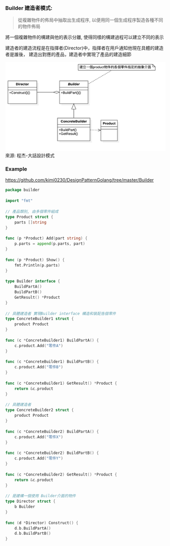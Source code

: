 ### Builder 建造者模式:
> 從複雜物件的佈局中抽取出生成程序, 以便用同一個生成程序製造各種不同的物件佈局

將一個複雜物件的構建與他的表示分離, 使得同樣的構建過程可以建立不同的表示

建造者的建造流程是在指揮者(Director)中，指揮者在用戶通知他現在具體的建造者是誰後，
建造出對應的產品，建造者中實現了產品的建造細節

![UML](https://github.com/kimi0230/DesignPatternGolang/blob/master/UML/Builder.png?raw=true)
來源: 程杰-大話設計模式

### Example
https://github.com/kimi0230/DesignPatternGolang/tree/master/Builder 

```go
package builder

import "fmt"

// 產品類別, 由多個零件組成
type Product struct {
	parts []string
}

func (p *Product) Add(part string) {
	p.parts = append(p.parts, part)
}

func (p *Product) Show() {
	fmt.Println(p.parts)
}

type Builder interface {
	BuildPartA()
	BuildPartB()
	GetResult() *Product
}

// 具體建造者 實現Builder interface 構造和裝配各個零件
type ConcreteBuilder1 struct {
	product Product
}

func (c *ConcreteBuilder1) BuildPartA() {
	c.product.Add("零件A")
}

func (c *ConcreteBuilder1) BuildPartB() {
	c.product.Add("零件B")
}

func (c *ConcreteBuilder1) GetResult() *Product {
	return &c.product
}

// 具體建造者
type ConcreteBuilder2 struct {
	product Product
}

func (c *ConcreteBuilder2) BuildPartA() {
	c.product.Add("零件X")
}

func (c *ConcreteBuilder2) BuildPartB() {
	c.product.Add("零件Y")
}

func (c *ConcreteBuilder2) GetResult() *Product {
	return &c.product
}

// 是建構一個使用 Builder介面的物件
type Director struct {
	b Builder
}

func (d *Director) Construct() {
	d.b.BuildPartA()
	d.b.BuildPartB()
}

```